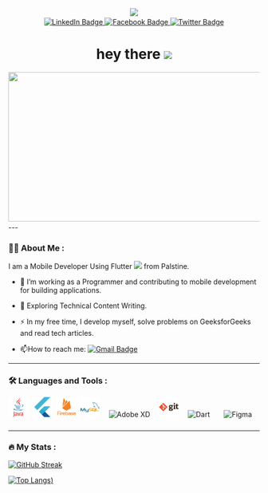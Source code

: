 <div id="header" align="center">
  <img src="https://media.giphy.com/media/M9gbBd9nbDrOTu1Mqx/giphy.gif" width="100"/>
</div>

<div id="badges"  align="center">
  <a href="https://www.linkedin.com/in/hussen-ghabayen-32a31721b/">
    <img src="https://img.shields.io/badge/LinkedIn-blue?style=for-the-badge&logo=linkedin&logoColor=white" alt="LinkedIn Badge"/>
  </a>
  <a href="https://www.facebook.com/profile.php?id=100005093294892">
    <img src="https://img.shields.io/badge/facebook-blue?style=for-the-badge&logo=facebook&logoColor=white" alt="Facebook Badge"/>
  </a>
  <a href="https://twitter.com/HussenGhabayen3">
    <img src="https://img.shields.io/badge/Twitter-blue?style=for-the-badge&logo=twitter&logoColor=white" alt="Twitter Badge"/>
  </a>
</div>
<h1  align="center">
  hey there
  <img src="https://media.giphy.com/media/hvRJCLFzcasrR4ia7z/giphy.gif" width="30px"/>
</h1>
<div align="center">
  <img src="https://media.giphy.com/media/dWesBcTLavkZuG35MI/giphy.gif" width="600" height="300"/>
</div>
---

### :man_technologist: About Me :
I am a Mobile Developer Using Flutter <img src="https://media.giphy.com/media/WUlplcMpOCEmTGBtBW/giphy.gif" width="30"> from Palstine.

- :telescope: I’m working as a Programmer and contributing to mobile development for building applications.

- :seedling: Exploring Technical Content Writing.

- :zap: In my free time,  I develop myself, solve problems on GeeksforGeeks and read tech articles.

- :mailbox:How to reach me: [![Gmail  Badge](https://img.shields.io/badge/-Gmail-red?style=flat&logo=Gmail&logoColor=white)](ghabayenhussej@gmail.com)

---

### :hammer_and_wrench: Languages and Tools :
<div>
  <img src="https://github.com/devicons/devicon/blob/master/icons/java/java-original-wordmark.svg" title="Java" alt="Java" width="40" height="40"/>&nbsp;
  <img src="https://github.com/devicons/devicon/blob/master/icons/flutter/flutter-original.svg" title="Flutter" alt="Flutter" width="40" height="40"/>&nbsp;
  <img src="https://github.com/devicons/devicon/blob/master/icons/firebase/firebase-plain-wordmark.svg" title="Firebase" alt="Firebase" width="40" height="40"/>&nbsp;
  <img src="https://github.com/devicons/devicon/blob/master/icons/mysql/mysql-original-wordmark.svg" title="MySQL"  alt="MySQL" width="40" height="40"/>&nbsp;
  <img style="margin: 10px" src="https://profilinator.rishav.dev/skills-assets/adobexd.png" alt="Adobe XD" height="35" />&nbsp;
  <img src="https://github.com/devicons/devicon/blob/master/icons/git/git-original-wordmark.svg" title="Git" **alt="Git" width="40" height="40"/>&nbsp;
 <img style="margin: 10px" src="https://profilinator.rishav.dev/skills-assets/dartlang-icon.svg" alt="Dart" height="35" />&nbsp;
 <img style="margin: 10px" src="https://profilinator.rishav.dev/skills-assets/figma-icon.svg" alt="Figma" height="35" />&nbsp;
</div>

---

### :fire: My Stats :
[![GitHub Streak](https://github-readme-streak-stats.herokuapp.com/?user=hussendev&theme=dark&background=000000)](https://git.io/streak-stats)

[![Top Langs](https://github-readme-stats.vercel.app/api/top-langs/?username=hussendev&layout=compact&theme=vision-friendly-dark))](https://github.com/anuraghazra/github-readme-stats)
